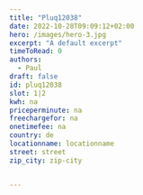 ```yaml
---
title: "Pluq12038"
date: 2022-10-28T09:09:12+02:00
hero: /images/hero-3.jpg
excerpt: "A default excerpt"
timeToRead: 0
authors:
  - Paul
draft: false
id: pluq12038
slot: 1|2
kwh: na
priceperminute: na
freechargefor: na
onetimefee: na
country: de
locationname: locationname
street: street
zip_city: zip-city


---
```

